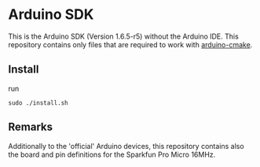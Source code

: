 # Arduino SDK

This is the Arduino SDK (Version 1.6.5-r5) without the Arduino IDE. This repository contains only files that are 
required to work with [arduino-cmake](https://github.com/queezythegreat/arduino-cmake).

## Install

run

    sudo ./install.sh
    
## Remarks

Additionally to the 'official' Arduino devices, this repository contains also the board and pin definitions for 
the Sparkfun Pro Micro 16MHz.